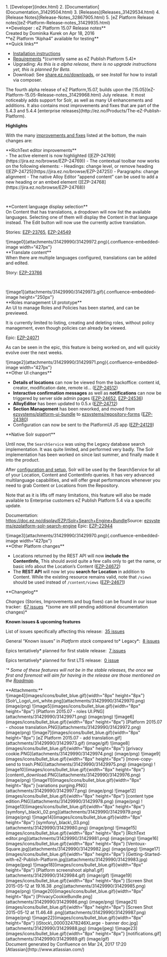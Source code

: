 <div id="page">
<div id="main" class="aui-page-panel">
<div id="main-header">
<div id="breadcrumb-section">
1.  [Developer](index.html)
2.  [Documentation](Documentation_31429504.html)
3.  [Releases](Releases_31429534.html)
4.  [Release Notes](Release-Notes_32867905.html)
5.  [eZ Platform Release notes](eZ-Platform-Release-notes_31429935.html)

</div>
**Developer : eZ Platform 15.07 Release notes**

</div>
<div id="content" class="view">
<div class="page-metadata">
Created by Dominika Kurek on Apr 18, 2016

</div>
<div id="main-content" class="wiki-content group">
<div class="contentLayout2">
<div class="columnLayout single" data-layout="single">
<div class="cell normal" data-type="normal">
<div class="innerCell">
**eZ Platform “Alpha4” available for testing**

</div>
</div>
</div>
<div class="columnLayout single" data-layout="single">
<div class="cell normal" data-type="normal">
<div class="innerCell">
**Quick links**

-   [Installation
    instructions](https://github.com/ezsystems/ezplatform/blob/v0.10.0/INSTALL.md)[](https://github.com/ezsystems/ezplatform/blob/v15.05/INSTALL.md)
-   [Requirements](https://doc.ez.no/display/TMPA/Requirements+5.4) \*(currently
    same as eZ Publish Platform 5.4)\*
-   Upgrading: *As this is a alpha release, there is no upgrade
    instructions yet, this is planned for Beta.*
-   Download:
    See [share.ez.no/downloads](http://share.ez.no/downloads/downloads/ez-platform-15.07),
    or see *Install* for how to install via composer.

</div>
</div>
</div>
<div class="columnLayout single" data-layout="single">
<div class="cell normal" data-type="normal">
<div class="innerCell">
The fourth alpha release of eZ Platform,15.07, builds upon the
[15.05](eZ-Platform-15.05-Release-notes_31429968.html) July release.  It
most noticeably adds support for Solr, as well as many UI enhancements
and additions. It also contains most improvements and fixes that are
part of the 5.4.3 and 5.4.4 [enterprise
releases](http://ez.no/Products/The-eZ-Publish-Platform).

**Highlights**

With the many [improvements and
fixes](#eZPlatform15.07Releasenotes-changelog) listed at the bottom, the
main changes are:

</div>
</div>
</div>
<div class="columnLayout single" data-layout="single">
<div class="cell normal" data-type="normal">
<div class="innerCell">
**RichText editor improvements**

</div>
</div>
</div>
<div class="columnLayout two-equal" data-layout="two-equal">
<div class="cell normal" data-type="normal">
<div class="innerCell">
-   The active element is now highlighted
    ([EZP-24769](https://jira.ez.no/browse/EZP-24769))
-   The contextual toolbar now works on the following elements:
    -   Headings: change level, or remove heading
        ([EZP-24725](https://jira.ez.no/browse/EZP-24725))
    -   Paragraphs: change alignment
-   The native Alloy Editor “append content” can be used to add a new
    heading or an embed element
    ([EZP-24768](https://jira.ez.no/browse/EZP-24768))

 

</div>
</div>
<div class="cell normal" data-type="normal">
<div class="innerCell">
</div>
</div>
</div>
<div class="columnLayout single" data-layout="single">
<div class="cell normal" data-type="normal">
<div class="innerCell">
**Content language display selection**

</div>
</div>
</div>
<div class="columnLayout two-equal" data-layout="two-equal">
<div class="cell normal" data-type="normal">
<div class="innerCell">
On Content that has translations, a dropdown will now list the available
languages. Selecting one of them will display the Content in that
language instead. The Edit button will now use the currently active
translation.

Stories: [EZP-23765](https://jira.ez.no/browse/EZP-23765), [EZP-24549](https://jira.ez.no/browse/EZP-24549)

</div>
</div>
<div class="cell normal" data-type="normal">
<div class="innerCell">
![image0](attachments/31429990/31429972.png){.confluence-embedded-image
width="427px"}

</div>
</div>
</div>
<div class="columnLayout single" data-layout="single">
<div class="cell normal" data-type="normal">
<div class="innerCell">
**Translate content**

</div>
</div>
</div>
<div class="columnLayout two-equal" data-layout="two-equal">
<div class="cell normal" data-type="normal">
<div class="innerCell">
When there are multiple languages configured, translations can be added
and edited.

Story: [EZP-23766](https://jira.ez.no/browse/EZP-23766)

 

</div>
</div>
<div class="cell normal" data-type="normal">
<div class="innerCell">
![image1](attachments/31429990/31429973.gif){.confluence-embedded-image
height="250px"}

</div>
</div>
</div>
<div class="columnLayout single" data-layout="single">
<div class="cell normal" data-type="normal">
<div class="innerCell">
**Roles management UI prototype**

</div>
</div>
</div>
<div class="columnLayout two-equal" data-layout="two-equal">
<div class="cell normal" data-type="normal">
<div class="innerCell">
An UI to manage Roles and Policies has been started, and can be
previewed.

It is currently limited to listing, creating and deleting roles, without
policy management, even though policies can already be viewed.

Epic: [EZP-24071](https://jira.ez.no/browse/EZP-24071)

As can be seen in the epic, this feature is being worked on, and will
quickly evolve over the next weeks.

</div>
</div>
<div class="cell normal" data-type="normal">
<div class="innerCell">
![image2](attachments/31429990/31429971.png){.confluence-embedded-image
width="427px"}

</div>
</div>
</div>
<div class="columnLayout single" data-layout="single">
<div class="cell normal" data-type="normal">
<div class="innerCell">
**Other UI changes**

-   **Details of locations** can now be viewed from the backoffice:
    content id, creator, modification date, remote id…
    ([EZP-24512](https://jira.ez.no/browse/EZP-24512))
-   **Interactive confirmation messages** as well as **notifications**
    can now be triggered by server side admin pages
    ([EZP-24652](https://jira.ez.no/browse/EZP-24652), [EZP-24536](https://jira.ez.no/browse/EZP-24536))
-   **AlloyEditor** has been updated to 0.5.x
    ([EZP-24712](https://jira.ez.no/browse/EZP-24712))
-   **Section Management** has been reworked, and moved from
    [ezsystems/platform-ui-bundle](https://github.com/ezsystems/PlaformUIBundle)
    to
    [ezsystems/repository-forms](https://github.com/ezsystems/repository-forms)
    ([EZP-24380](https://jira.ez.no/browse/EZP-24380))
-   Configuration can now be sent to the PlatformUI JS app
    ([EZP-24129](https://jira.ez.no/browse/EZP-24129))

</div>
</div>
</div>
<div class="columnLayout two-equal" data-layout="two-equal">
<div class="cell normal" data-type="normal">
<div class="innerCell">
**Native Solr support**

Until now, the `SearchService` was using the Legacy database search
implementation. It was quite limited, and performed very badly. The Solr
implementation has been worked on since last summer, and finally made it
into the product.

After [configuration and
setup](https://doc.ez.no/display/EZP/Solr+Search+Engine+Bundle#SolrSearchEngineBundle-HowtosetupSolrSearchengine),
Solr will be used by the SearchService for all of your Location, Content
and ContentInfo queries. It has very advanced multilanguage
capabilities, and will offer great performances whenever you need to
grab Content or Locations from the Repository. 

Note that as it is lifts off many limitations, this feature will also be
made available to Enterprise customers eZ Publish Platform 5.4 via a
specific update.

Documentation:
[<https://doc.ez.no/display/EZP/Solr+Search+Engine+Bundle>](https://doc.ez.no/display/EZP/Solr+Search+Engine+Bundle)Source: [ezsystems/ezplatform-solr-search-engine](https://github.com/ezsystems/ezplatform-solr-search-engine)
Epic: [EZP-22944](https://jira.ez.no/browse/EZP-22944)

</div>
</div>
<div class="cell normal" data-type="normal">
<div class="innerCell">
![image3](attachments/31429990/31429970.png){.confluence-embedded-image
width="427px"}

</div>
</div>
</div>
<div class="columnLayout single" data-layout="single">
<div class="cell normal" data-type="normal">
<div class="innerCell">
**Other Platform changes**

-   Locations returned by the REST API will now **include the
    ContentInfo**[.](https://jira.ez.no/browse/EZP-24672) This should
    avoid quite a few calls only to get the name, or basic info about
    the Location’s Content
    ([EZP-24672](https://jira.ez.no/browse/EZP-24672))
-   The **REST API** will now let you **search for Location** in
    addition to Content. While the existing resource remains valid, note
    that `/views` should be used instead of `/content/views`
    ([EZP-24671](https://jira.ez.no/browse/EZP-24671))

</div>
</div>
</div>
<div class="columnLayout single" data-layout="single">
<div class="cell normal" data-type="normal">
<div class="innerCell">
**Changelog**

*Changes* (Stories, Improvements and bug fixes) can be found in our
issue tracker:  [67
issues](https://jira.ez.no/secure/IssueNavigator.jspa?reset=true&jqlQuery=fixVersion%3D%222015.07%22+AND+project+%3D+EZP+AND+issuetype+in+%28Story%2C+Improvement%2C+Bug%29+order+by+issuetype+++++++&src=confmacro)
 \*(some are still pending additional documentation changes)\*

**Known issues & upcoming features**

List of issues specifically affecting this release:  [35
issues](https://jira.ez.no/secure/IssueNavigator.jspa?reset=true&jqlQuery=project+%3D+EZP+AND+issuetype+in+%28bug%29+AND+affectedVersion+%3D+2015.05+ORDER+BY+priority++++++&src=confmacro)

General “Known issues” in *Platform stack* compared to\* Legacy\*:  [8
issues](https://jira.ez.no/secure/IssueNavigator.jspa?reset=true&jqlQuery=project+%3D+EZP+AND+affectedVersion+%3D%22Known+Issues+5.x+Stack%22+AND+resolution+%3D+Unresolved+ORDER+BY+priority+&src=confmacro)

Epics tentatively\* planned for first stable release:  [7
issues](https://jira.ez.no/secure/IssueNavigator.jspa?reset=true&jqlQuery=project+%3D+EZP+AND+issuetype+%3D+Epic+AND+fixVersion%3DPollux+AND+resolution+%3D+Unresolved+ORDER+BY+priority+&src=confmacro)

Epics tentatively\* planned for first LTS release:  [0
issue](https://jira.ez.no/secure/IssueNavigator.jspa?reset=true&jqlQuery=project+%3D+EZP+AND+issuetype+%3D+Epic+AND+fixVersion%3D%22Mauna+Kea%22+AND+resolution+%3D+Unresolved+ORDER+BY+priority++&src=confmacro)

*’\* Some of these features will not be in the stable releases, the once
we first and foremost will aim for having in the release are those
mentioned on
the [Roadmap](http://ez.no/Blog/What-to-Expect-from-eZ-Studio-and-eZ-Platform).*

</div>
</div>
</div>
</div>
</div>
<div class="pageSection group">
<div class="pageSectionHeader">
**Attachments:**

</div>
<div class="greybox" align="left">
![image4](images/icons/bullet_blue.gif){width="8px" height="8px"}
[Solr\_Logo\_on\_white.png](attachments/31429990/31429970.png)
(image/png) ![image5](images/icons/bullet_blue.gif){width="8px"
height="8px"} [Platform 2015.07 - roles
UI.PNG](attachments/31429990/31429971.png) (image/png)
![image6](images/icons/bullet_blue.gif){width="8px" height="8px"}
[Platform 2015.07 - choose
translation.PNG](attachments/31429990/31429972.png) (image/png)
![image7](images/icons/bullet_blue.gif){width="8px" height="8px"} [eZ
Platform 2015.07 - add
translation.gif](attachments/31429990/31429973.gif) (image/gif)
![image8](images/icons/bullet_blue.gif){width="8px" height="8px"}
[privacy cookie.PNG](attachments/31429990/31429974.png) (image/png)
![image9](images/icons/bullet_blue.gif){width="8px" height="8px"}
[move-copy-send to trash.PNG](attachments/31429990/31429975.png)
(image/png) ![image10](images/icons/bullet_blue.gif){width="8px"
height="8px"} [content\_download.PNG](attachments/31429990/31429976.png)
(image/png) ![image11](images/icons/bullet_blue.gif){width="8px"
height="8px"} [variations
purging.PNG](attachments/31429990/31429977.png) (image/png)
![image12](images/icons/bullet_blue.gif){width="8px" height="8px"}
[content type edition.PNG](attachments/31429990/31429978.png)
(image/png) ![image13](images/icons/bullet_blue.gif){width="8px"
height="8px"}
[symfony\_black\_02.png](attachments/31429990/31429979.png) (image/png)
![image14](images/icons/bullet_blue.gif){width="8px" height="8px"}
[symfony\_black\_03.png](attachments/31429990/31429980.png) (image/png)
![image15](images/icons/bullet_blue.gif){width="8px" height="8px"}
[RichText editor.png](attachments/31429990/31429981.png) (image/png)
![image16](images/icons/bullet_blue.gif){width="8px" height="8px"}
[Ventoux-Square.jpg](attachments/31429990/31429982.jpg) (image/jpeg)
![image17](images/icons/bullet_blue.gif){width="8px" height="8px"}
[Getting-Started-with-eZ-Publish-Platform.jpg](attachments/31429990/31429983.jpg)
(image/jpeg) ![image18](images/icons/bullet_blue.gif){width="8px"
height="8px"} [Platform screenshoot
alpha1.gif](attachments/31429990/31429984.gif) (image/gif)
![image19](images/icons/bullet_blue.gif){width="8px" height="8px"}
[Screen Shot 2015-05-12 at 19.16.38
.png](attachments/31429990/31429985.png) (image/png)
![image20](images/icons/bullet_blue.gif){width="8px" height="8px"}
[PrivacyCookieBundle.png](attachments/31429990/31429986.png) (image/png)
![image21](images/icons/bullet_blue.gif){width="8px" height="8px"}
[Screen Shot 2015-05-12 at 11.46.48
.png](attachments/31429990/31429987.png) (image/png)
![image22](images/icons/bullet_blue.gif){width="8px" height="8px"}
[iStock\_000032478246XLarge - banner
doc.jpg](attachments/31429990/31429988.jpg) (image/jpeg)
![image23](images/icons/bullet_blue.gif){width="8px" height="8px"}
[notifications.gif](attachments/31429990/31429989.gif) (image/gif)

</div>
</div>
</div>
</div>
<div id="footer" role="contentinfo">
<div class="section footer-body">
Document generated by Confluence on Mar 24, 2017 17:20

<div id="footer-logo">
[Atlassian](http://www.atlassian.com/)

</div>
</div>
</div>
</div>


